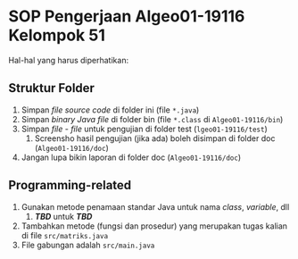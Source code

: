 # SOP Pengerjaan Algeo01-19116 Kelompok 51

Hal-hal yang harus diperhatikan:

## Struktur Folder

1. Simpan *file source code* di folder ini (file `*.java`)
1. Simpan *binary Java file* di folder bin (file `*.class` di `Algeo01-19116/bin`)
1. Simpan *file* - *file* untuk pengujian di folder test (`lgeo01-19116/test`)
    1. Screensho hasil pengujian (jika ada) boleh disimpan di folder doc
    (`Algeo01-19116/doc`)
1. Jangan lupa bikin laporan di folder doc (`Algeo01-19116/doc`)

## Programming-related

1. Gunakan metode penamaan standar Java untuk nama *class*, *variable*, dll
    1. ***TBD*** untuk ***TBD***
1. Tambahkan metode (fungsi dan prosedur) yang merupakan tugas kalian di file
`src/matriks.java`
1. File gabungan adalah `src/main.java`
